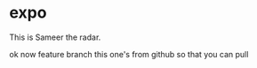 # expo


This is Sameer the radar.

ok now feature branch
this one's from github so that you can pull
